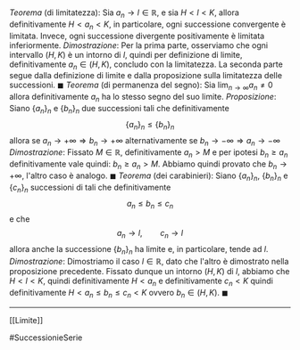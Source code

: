 *Teorema* (di limitatezza):
Sia $a_n\to l\in\mathbb{R}$, e sia $H<l<K$, allora definitivamente $H<a_n<K$, in particolare, ogni successione convergente è limitata. Invece, ogni successione divergente positivamente è limitata inferiormente.
*Dimostrazione*:
Per la prima parte, osserviamo che ogni intervallo $(H,K)$ è un intorno di $l$, quindi per definizione di limite, definitivamente $a_n\in(H,K)$, concludo con la limitatezza.
La seconda parte segue dalla definizione di limite e dalla proposizione sulla limitatezza delle successioni. $\blacksquare$
*Teorema* (di permanenza del segno):
Sia $\lim_{n\to\infty} a_n\neq0$ allora definitivamente $a_n$ ha lo stesso segno del suo limite.
*Proposizione*:
Siano $\{a_n\}_n$ e $\{b_n\}_n$ due successioni tali che definitivamente $$\{a_n\}_n\leq\{b_n\}_n$$
allora se $a_n\to+\infty\Rightarrow b_n\to+\infty$
alternativamente se $b_n\to-\infty\Rightarrow a_n\to-\infty$
*Dimostrazione*:
Fissato $M\in\mathbb{R}$, definitivamente $a_n>M$ e per ipotesi $b_n\geq a_n$ definitivamente vale quindi: $b_n\geq a_n>M$. Abbiamo quindi provato che $b_n\to+\infty$, l'altro caso è analogo. $\blacksquare$
*Teorema* (dei carabinieri):
Siano $\{a_n\}_n$, $\{b_n\}_n$ e $\{c_n\}_n$ successioni di tali che definitivamente $$a_n\leq b_n\leq c_n$$ e che $$a_n\to l,\qquad c_n\to l$$
allora anche la successione $\{b_n\}_n$ ha limite e, in particolare, tende ad $l$.
*Dimostrazione*:
Dimostriamo il caso $l\in\mathbb{R}$, dato che l'altro è dimostrato nella proposizione precedente. Fissato dunque un intorno $(H,K)$ di $l$, abbiamo che $H<l<K$, quindi definitivamente $H< a_n$ e definitivamente $c_n< K$ quindi definitivamente $H<a_n\leq b_n\leq c_n<K$  ovvero $b_n\in(H,K)$. $\blacksquare$  

---
[[Limite]]

#SuccessionieSerie 